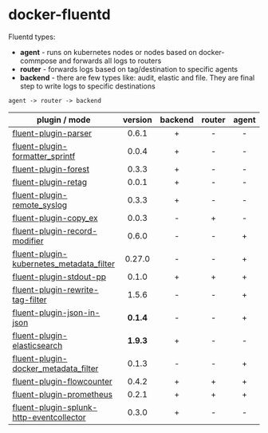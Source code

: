 # docker-fluentd

Fluentd types:
- **agent** - runs on kubernetes nodes or nodes based on docker-commpose and forwards all logs to routers
- **router** - forwards logs based on tag/destination to specific agents
- **backend** - there are few types like: audit, elastic and file. They are final step to write logs to specific destinations

```
agent -> router -> backend
```

|plugin / mode|version|backend|router|agent|
|---|:---:|:---:|:---:|:---:|
|[fluent-plugin-parser](https://github.com/tagomoris/fluent-plugin-parser)                                          |0.6.1|+|-|-|
|[fluent-plugin-formatter_sprintf](https://github.com/toyama0919/fluent-plugin-formatter_sprintf)                   |0.0.4|+|-|-|
|[fluent-plugin-forest](https://github.com/tagomoris/fluent-plugin-forest)                                          |0.3.3|+|-|-|
|[fluent-plugin-retag](https://github.com/algas/fluent-plugin-retag)                                                |0.0.1|+|-|-|
|[fluent-plugin-remote_syslog](https://github.com/dlackty/fluent-plugin-remote_syslog)                              |0.3.3|+|-|-|
|[fluent-plugin-copy_ex](https://github.com/sonots/fluent-plugin-copy_ex)                                           |0.0.3|-|+|-|
|[fluent-plugin-record-modifier](https://github.com/repeatedly/fluent-plugin-record-modifier)                       |0.6.0|-|-|+|
|[fluent-plugin-kubernetes_metadata_filter](https://github.com/fabric8io/fluent-plugin-kubernetes_metadata_filter)  |0.27.0|-|-|+|
|[fluent-plugin-stdout-pp](https://github.com/kazegusuri/fluent-plugin-stdout-pp)                                   |0.1.0|+|+|+|
|[fluent-plugin-rewrite-tag-filter](https://github.com/y-ken/fluent-plugin-rewrite-tag-filter)                      |1.5.6|-|-|+|
|[fluent-plugin-json-in-json](https://github.com/gmr/fluent-plugin-json-in-json)                                    |**0.1.4**|-|-|+|
|[fluent-plugin-elasticsearch](https://github.com/uken/fluent-plugin-elasticsearch)                                 |**1.9.3**|+|-|-|
|[fluent-plugin-docker_metadata_filter](https://github.com/fabric8io/fluent-plugin-docker_metadata_filter)          |0.1.3|-|-|+|
|[fluent-plugin-flowcounter](https://github.com/tagomoris/fluent-plugin-flowcounter)                                |0.4.2|+|+|+|
|[fluent-plugin-prometheus](https://github.com/kazegusuri/fluent-plugin-prometheus)                                 |0.2.1|+|+|+|
|[fluent-plugin-splunk-http-eventcollector](https://github.com/brycied00d/fluent-plugin-splunk-http-eventcollector) |0.3.0|+|-|-|
